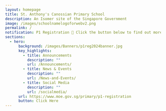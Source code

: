 ```yaml
---
layout: homepage
title: St. Anthony's Canossian Primary School
description: An Isomer site of the Singapore Government
image: /images/schoolnamelogoforwebv2.png
permalink: /
notification: P1 Registration 📝 Click the button below to find out more!
sections:
  - hero:
      background: /images/Banners/p1reg2024banner.jpg
      key_highlights:
        - title: Announcements
          description: ""
          url: /Announcements/
        - title: News & Events
          description: ""
          url: /News-and-Events/
        - title: Social Media
          description: ""
          url: /socialmedia/
      url: https://www.moe.gov.sg/primary/p1-registration
      button: Click Here
---
```

